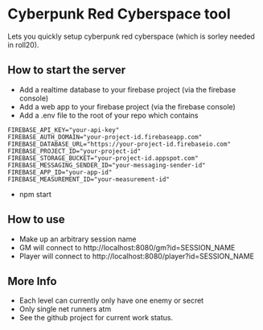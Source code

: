 # Cyberpunk Red Cyberspace tool
Lets you quickly setup cyberpunk red cyberspace (which is sorley needed in roll20).

## How to start the server

- Add a realtime database to your firebase project (via the firebase console)
- Add a web app to your firebase project (via the firebase console)
- Add a .env file to the root of your repo which contains
```
FIREBASE_API_KEY="your-api-key"
FIREBASE_AUTH_DOMAIN="your-project-id.firebaseapp.com"
FIREBASE_DATABASE_URL="https://your-project-id.firebaseio.com"
FIREBASE_PROJECT_ID="your-project-id"
FIREBASE_STORAGE_BUCKET="your-project-id.appspot.com"
FIREBASE_MESSAGING_SENDER_ID="your-messaging-sender-id"
FIREBASE_APP_ID="your-app-id"
FIREBASE_MEASUREMENT_ID="your-measurement-id"
```
- npm start

## How to use
- Make up an arbitrary session name 
- GM will connect to http://localhost:8080/gm?id=SESSION_NAME
- Player will connect to http://localhost:8080/player?id=SESSION_NAME

## More Info
- Each level can currently only have one enemy or secret
- Only single net runners atm
- See the github project for current work status.
